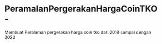 # PeramalanPergerakanHargaCoinTKO-
Membuat Peralaman pergerakan harga coin tko dari 2019 sampai dengan 2023
